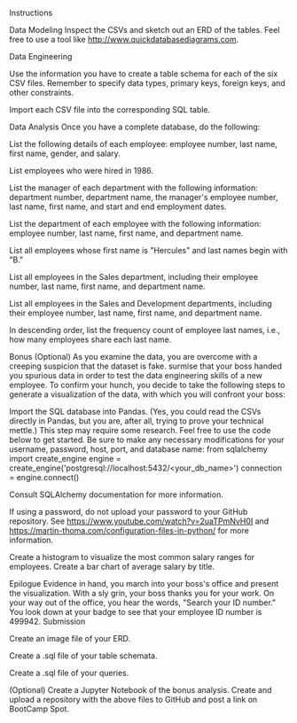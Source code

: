 
Instructions

Data Modeling
Inspect the CSVs and sketch out an ERD of the tables. Feel free to use a tool like http://www.quickdatabasediagrams.com.

Data Engineering

Use the information you have to create a table schema for each of the six CSV files. Remember to specify data types, primary keys, 
foreign keys, and other constraints.

Import each CSV file into the corresponding SQL table.

Data Analysis
Once you have a complete database, do the following:

List the following details of each employee: employee number, last name, first name, gender, and salary.

List employees who were hired in 1986.

List the manager of each department with the following information: department number, department name, 
the manager's employee number, last name, first name, and start and end employment dates.

List the department of each employee with the following information: employee number, last name, first name, and department name.

List all employees whose first name is "Hercules" and last names begin with "B."

List all employees in the Sales department, including their employee number, last name, first name, and department name.

List all employees in the Sales and Development departments, including their employee number, last name, first name, 
and department name.

In descending order, list the frequency count of employee last names, i.e., how many employees share each last name.

Bonus (Optional)
As you examine the data, you are overcome with a creeping suspicion that the dataset is fake. 
surmise that your boss handed you spurious data in order to test the data engineering skills of a new employee. 
To confirm your hunch, you decide to take the following steps to generate a visualization of the data, 
with which you will confront your boss:


Import the SQL database into Pandas. (Yes, you could read the CSVs directly in Pandas, but you are, after all, 
trying to prove your technical mettle.) This step may require some research. Feel free to use the code below to get started. 
Be sure to make any necessary modifications for your username, password, host, port, and database name:
from sqlalchemy import create_engine
engine = create_engine('postgresql://localhost:5432/<your_db_name>')
connection = engine.connect()


Consult SQLAlchemy documentation for more information.

If using a password, do not upload your password to your GitHub repository. 
See https://www.youtube.com/watch?v=2uaTPmNvH0I and https://martin-thoma.com/configuration-files-in-python/ for more information.

Create a histogram to visualize the most common salary ranges for employees.
Create a bar chart of average salary by title.

Epilogue
Evidence in hand, you march into your boss's office and present the visualization. With a sly grin, your boss thanks you for your work.
On your way out of the office, you hear the words, "Search your ID number."
You look down at your badge to see that your employee ID number is 499942.
Submission

Create an image file of your ERD.

Create a .sql file of your table schemata.

Create a .sql file of your queries.

(Optional) Create a Jupyter Notebook of the bonus analysis.
Create and upload a repository with the above files to GitHub and post a link on BootCamp Spot.
